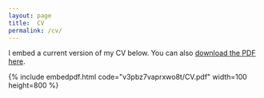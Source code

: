 ```yaml
---
layout: page
title:  CV
permalink: /cv/
---
```




I embed a current version of my CV below. You can also [download the PDF here](CV.pdf).


{% include embedpdf.html code="v3pbz7vaprxwo8t/CV.pdf" width=100 height=800 %}
